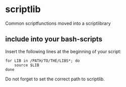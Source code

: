 # scriptlib
Common scriptfunctions moved into a scriptlibrary  

## include into your bash-scripts

Insert the following lines at the beginning of your script:

```
for LIB in /PATH/TO/THE/LIBS*; do
	source $LIB
done
```

Do not forget to set the correct path to scriptlib.

